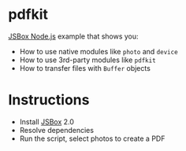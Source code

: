 # pdfkit

[JSBox Node.js](https://cyanzhong.github.io/jsbox-nodejs/#/en/) example that shows you:

- How to use native modules like `photo` and `device`
- How to use 3rd-party modules like `pdfkit`
- How to transfer files with `Buffer` objects

# Instructions

- Install [JSBox](https://apps.apple.com/us/app/id1312014438) 2.0
- Resolve dependencies
- Run the script, select photos to create a PDF